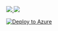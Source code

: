 <a href="https://portal.azure.com/#create/Microsoft.Template/uri/https%3A%2F%2Fraw.githubusercontent.com%2Fkrjhitch%2FARMandDSCDeploy%2Fmaster%2F01_SingleADDC%2Ftemplate.json" target="_blank">
    <img src="http://azuredeploy.net/deploybutton.png"/>
</a>
<a href="http://armviz.io/#/?load=https%3A%2F%2Fraw.githubusercontent.com%2Fkrjhitch%2FARMandDSCDeploy%2Fmaster%2F01_SingleADDC%2Ftemplate.json" target="_blank">
    <img src="http://armviz.io/visualizebutton.png"/>
</a>

[![Deploy to Azure](http://azuredeploy.net/deploybutton.png)](https://azuredeploy.net/)